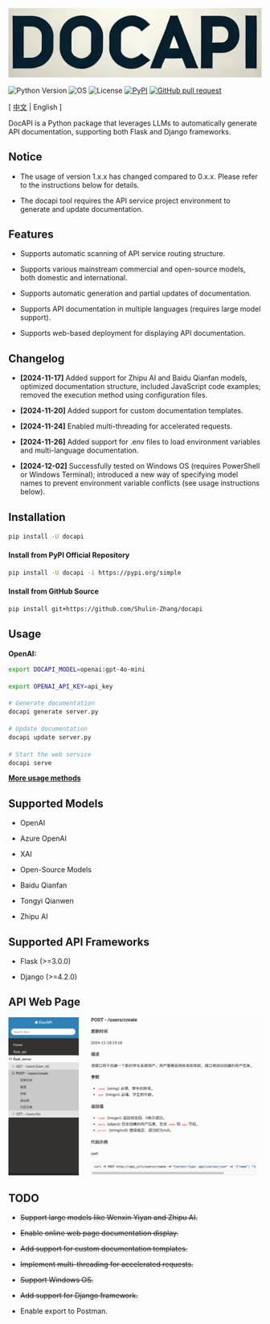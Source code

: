![image](assets/logo.png)

![Python Version](https://img.shields.io/badge/python-3.8+-aff.svg)
![OS](https://img.shields.io/badge/os-windows%20|%20linux%20|%20macOS-blue)
![License](https://img.shields.io/badge/license-Apache%202-dfd.svg)
[![PyPI](https://img.shields.io/pypi/v/docapi)](https://pypi.org/project/docapi/)
[![GitHub pull request](https://img.shields.io/badge/PRs-welcome-blue)](https://github.com/Shulin-Zhang/docapi/pulls)

\[ [中文](README.md) | English \]

DocAPI is a Python package that leverages LLMs to automatically generate API documentation, supporting both Flask and Django frameworks.

## Notice

- The usage of version 1.x.x has changed compared to 0.x.x. Please refer to the instructions below for details.

- The docapi tool requires the API service project environment to generate and update documentation.

## Features

- Supports automatic scanning of API service routing structure.
  
- Supports various mainstream commercial and open-source models, both domestic and international.
  
- Supports automatic generation and partial updates of documentation.
  
- Supports API documentation in multiple languages (requires large model support).
  
- Supports web-based deployment for displaying API documentation.

## Changelog

- **[2024-11-17]** Added support for Zhipu AI and Baidu Qianfan models, optimized documentation structure, included JavaScript code examples; removed the execution method using configuration files.

- **[2024-11-20]** Added support for custom documentation templates.

- **[2024-11-24]** Enabled multi-threading for accelerated requests.

- **[2024-11-26]** Added support for .env files to load environment variables and multi-language documentation.

- **[2024-12-02]** Successfully tested on Windows OS (requires PowerShell or Windows Terminal); introduced a new way of specifying model names to prevent environment variable conflicts (see usage instructions below).

## Installation

```bash
pip install -U docapi
```

#### Install from PyPI Official Repository

```bash
pip install -U docapi -i https://pypi.org/simple
```

#### Install from GitHub Source

```bash
pip install git+https://github.com/Shulin-Zhang/docapi
```

## Usage

**OpenAI:**
```bash
export DOCAPI_MODEL=openai:gpt-4o-mini

export OPENAI_API_KEY=api_key

# Generate documentation
docapi generate server.py

# Update documentation
docapi update server.py

# Start the web service
docapi serve
```

**[More usage methods](USAGE.md)**

## Supported Models

- OpenAI

- Azure OpenAI

- XAI

- Open-Source Models

- Baidu Qianfan

- Tongyi Qianwen

- Zhipu AI

## Supported API Frameworks

- Flask (>=3.0.0)

- Django (>=4.2.0)
  
## API Web Page

![image](assets/example1.png)

## TODO

- ~~Support large models like Wenxin Yiyan and Zhipu AI.~~

- ~~Enable online web page documentation display.~~

- ~~Add support for custom documentation templates.~~

- ~~Implement multi-threading for accelerated requests.~~

- ~~Support Windows OS.~~

- ~~Add support for Django framework.~~

- Enable export to Postman.
